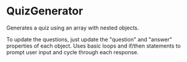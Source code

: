 # QuizGenerator
Generates a quiz using an array with nested objects. 

To update the questions, just update the "question" and "answer" properties of each object. Uses basic loops and if/then statements to prompt user input and cycle through each response. 
